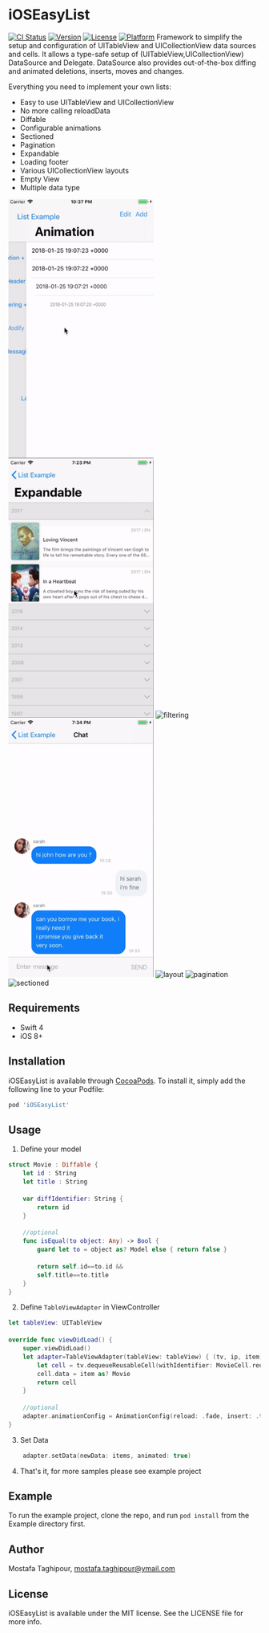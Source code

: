 # iOSEasyList

[![CI Status](http://img.shields.io/travis/mostafa.taghipour@ymail.com/iOSEasyList.svg?style=flat)](https://travis-ci.org/mostafa.taghipour@ymail.com/iOSEasyList)
[![Version](https://img.shields.io/cocoapods/v/iOSEasyList.svg?style=flat)](http://cocoapods.org/pods/iOSEasyList)
[![License](https://img.shields.io/cocoapods/l/iOSEasyList.svg?style=flat)](http://cocoapods.org/pods/iOSEasyList)
[![Platform](https://img.shields.io/cocoapods/p/iOSEasyList.svg?style=flat)](http://cocoapods.org/pods/iOSEasyList)
Framework to simplify the setup and configuration of UITableView and UICollectionView data sources and cells. It allows a type-safe setup of (UITableView,UICollectionView) DataSource and Delegate. DataSource also provides out-of-the-box diffing and animated deletions, inserts, moves and changes.


Everything you need to implement your own lists:
- Easy to use UITableView and UICollectionView
- No more calling reloadData
- Diffable
- Configurable animations
- Sectioned
- Pagination
- Expandable
- Loading footer
- Various UICollectionView layouts
- Empty View
- Multiple data type

<img width="290" alt="animation" src="/screenshots/animation-ios.gif"> <img width="290" alt="expandable" src="/screenshots/expandable_ios.gif"> <img width="290" alt="filtering" src="/screenshots/filtering-ios.gif"> <img width="290" alt="message" src="/screenshots/message-ios.gif"> <img width="290" alt="layout" src="/screenshots/layout-ios.gif"> <img width="290" alt="pagination" src="/screenshots/pagination-ios.gif"> <img width="290" alt="sectioned" src="/screenshots/sectioned-ios.gif">


## Requirements

- Swift 4
- iOS 8+

## Installation

iOSEasyList is available through [CocoaPods](http://cocoapods.org). To install
it, simply add the following line to your Podfile:

```ruby
pod 'iOSEasyList'
```


## Usage
1. Define your model
```swift
struct Movie : Diffable {
    let id : String
    let title : String

    var diffIdentifier: String {
        return id
    }

    //optional
    func isEqual(to object: Any) -> Bool {
        guard let to = object as? Model else { return false }

        return self.id==to.id &&
        self.title==to.title
    }
}
```

2. Define `TableViewAdapter` in ViewController
```swift
let tableView: UITableView

override func viewDidLoad() {
    super.viewDidLoad()
    let adapter=TableViewAdapter(tableView: tableView) { (tv, ip, item) -> (UITableViewCell) in
        let cell = tv.dequeueReusableCell(withIdentifier: MovieCell.reuseIdentifier, for: ip) as! MovieCell
        cell.data = item as? Movie
        return cell
    }

    //optional
    adapter.animationConfig = AnimationConfig(reload: .fade, insert: .top, delete: .bottom)
}
```

3. Set Data
```swift
    adapter.setData(newData: items, animated: true)
```

4. That's it, for more samples please see example project

## Example

To run the example project, clone the repo, and run `pod install` from the Example directory first.


## Author

Mostafa Taghipour, mostafa.taghipour@ymail.com

## License

iOSEasyList is available under the MIT license. See the LICENSE file for more info.

